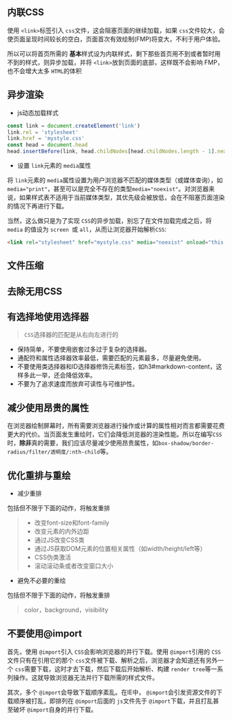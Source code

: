 ## 内联CSS

使用 `<link>`标签引入 `css`文件，这会阻塞页面的继续加载，如果 `css`文件较大，会使页面呈现时间较长的空白，页面首次有效绘制(FMP)将变大，不利于用户体验。

所以可以将首页所需的 **基本**样式设为内联样式，剩下那些首页用不到或者暂时用不到的样式，则异步加载，并将 `<link>`放到页面的底部，这样既不会影响 FMP，也不会增大太多 `HTML`的体积

## 异步渲染

- js动态加载样式

```js
const link = document.createElement('link')
link.rel = 'stylesheet'
link.href = 'mystyle.css'
const head = document.head
head.insertBefore(link, head.childNodes[head.childNodes.length - 1].nextSibling)
```

- 设置 `link`元素的 `media`属性

将 `link`元素的 `media`属性设置为用户浏览器不匹配的媒体类型（或媒体查询），如 `media="print"`，甚至可以是完全不存在的类型`media="noexist"`。对浏览器来说，如果样式表不适用于当前媒体类型，其优先级会被放低，会在不阻塞页面渲染的情况下再进行下载。

当然，这么做只是为了实现 `CSS`的异步加载，别忘了在文件加载完成之后，将 `media` 的值设为 `screen `或 `all`，从而让浏览器开始解析`CSS`:

```html
<link rel="stylesheet" href="mystyle.css" media="noexist" onload="this.media='all'">
```

## 文件压缩

## 去除无用CSS

## 有选择地使用选择器

>`CSS`选择器的匹配是从右向左进行的

- 保持简单，不要使用嵌套过多过于复杂的选择器。
- 通配符和属性选择器效率最低，需要匹配的元素最多，尽量避免使用。
- 不要使用类选择器和ID选择器修饰元素标签，如h3#markdown-content，这样多此一举，还会降低效率。
- 不要为了追求速度而放弃可读性与可维护性。

## 减少使用昂贵的属性

在浏览器绘制屏幕时，所有需要浏览器进行操作或计算的属性相对而言都需要花费更大的代价。当页面发生重绘时，它们会降低浏览器的渲染性能。所以在编写`CSS`时，**除非**真的需要，我们应该尽量减少使用昂贵属性，如`box-shadow/border-radius/filter/透明度/:nth-child`等。

## 优化重排与重绘

- 减少重排

包括但不限于下面的动作，将触发重排
>
>  * 改变font-size和font-family
>  * 改变元素的内外边距
>  * 通过JS改变CSS类
>  * 通过JS获取DOM元素的位置相关属性（如width/height/left等）
>  * CSS伪类激活
>  * 滚动滚动条或者改变窗口大小

-  避免不必要的重绘

包括但不限于下面的动作，将触发重排

>color，background，visibility

## 不要使用@import

首先，使用 `@import`引入 `CSS`会影响浏览器的并行下载。使用 `@import`引用的 `CSS`文件只有在引用它的那个 `css`文件被下载、解析之后，浏览器才会知道还有另外一个 `css`需要下载，这时才去下载，然后下载后开始解析、构建 `render tree`等一系列操作。这就导致浏览器无法并行下载所需的样式文件。

其次，多个 `@import`会导致下载顺序紊乱。在IE中， `@import`会引发资源文件的下载顺序被打乱，即排列在 `@import`后面的 `js`文件先于 `@import`下载，并且打乱甚至破坏 `@import`自身的并行下载。